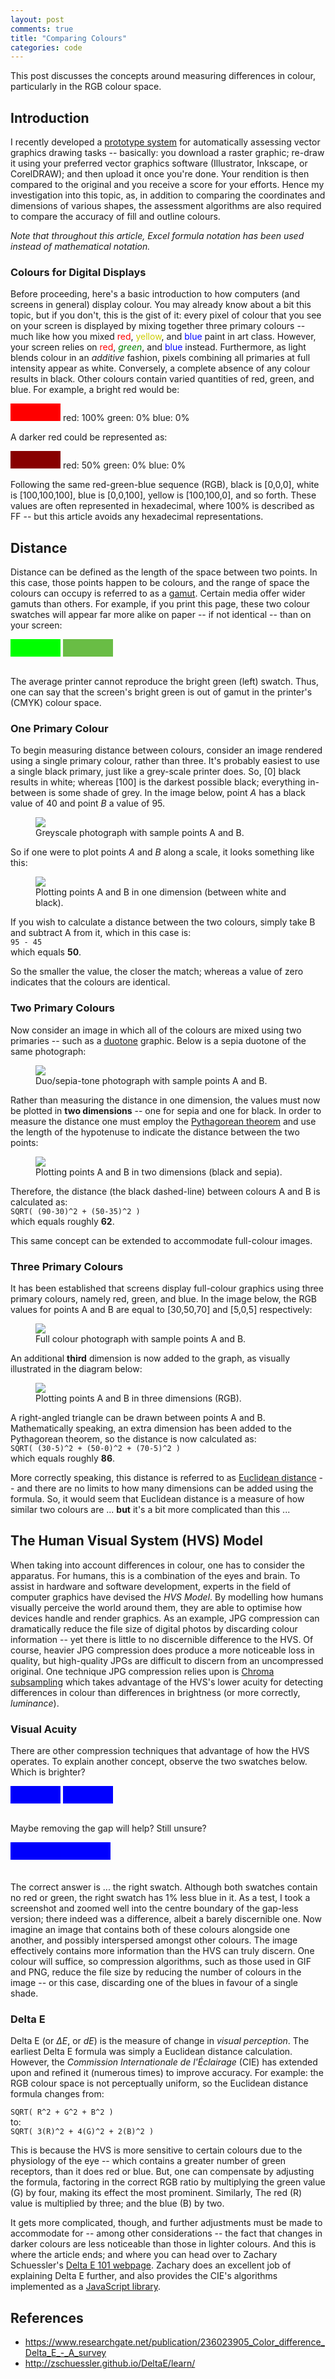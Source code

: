 ```yaml
---
layout: post
comments: true
title: "Comparing Colours"
categories: code
---
```


This post discusses the concepts around measuring differences in colour, particularly in the RGB colour space.

## Introduction

I recently developed a [prototype system](http://corvet.tabreturn.com) for automatically assessing vector graphics drawing tasks -- basically: you download a raster graphic; re-draw it using your preferred vector graphics software (Illustrator, Inkscape, or CorelDRAW); and then upload it once you're done. Your rendition is then compared to the original and you receive a score for your efforts. Hence my investigation into this topic, as, in addition to comparing the coordinates and dimensions of various shapes, the assessment algorithms are also required to compare the accuracy of fill and outline colours.

*Note that throughout this article, Excel formula notation has been used instead of mathematical notation.*

### Colours for Digital Displays

Before proceeding, here's a basic introduction to how computers (and screens in general) display colour. You may already know about a bit this topic, but if you don't, this is the gist of it: every pixel of colour that you see on your screen is displayed by mixing together three primary colours -- much like how you mixed <span style="color:red">red</span>, <span style="color:#CC0">yellow</span>, and <span style="color:blue">blue</span> paint in art class. However, your screen relies on <span style="color:red">red</span>, <span style="color:green">*green*</span>, and <span style="color:blue">blue</span> instead. Furthermore, as light blends colour in an *additive* fashion, pixels combining all primaries at full intensity appear as white. Conversely, a complete absence of any colour results in black. Other colours contain varied quantities of red, green, and blue. For example, a bright red would be:  

<div style="background-color:red; display:inline-block; width:80px; height:2em"></div>  
red: 100%  
green: 0%  
blue: 0%

A darker red could be represented as:  

<div style="background-color:#800; display:inline-block; width:80px; height:2em"></div>  
red: 50%  
green: 0%  
blue: 0%

Following the same red-green-blue sequence (RGB), black is [0,0,0], white is [100,100,100], blue is [0,0,100], yellow is [100,100,0], and so forth. These values are often represented in hexadecimal, where 100% is described as FF -- but this article avoids any hexadecimal representations.

## Distance

Distance can be defined as the length of the space between two points. In this case, those points happen to be colours, and the range of space the colours can occupy is referred to as a [gamut](https://en.wikipedia.org/wiki/Gamut). Certain media offer wider gamuts than others. For example, if you print this page, these two colour swatches will appear far more alike on paper -- if not identical -- than on your screen:

<div style="background-color:#0F0; display:inline-block; width:80px; height:2em"></div>
<div style="background-color:#69bd45; display:inline-block; width:80px; height:2em"></div>
<div style="clear:both; height:1em"></div>

The average printer cannot reproduce the bright green (left) swatch. Thus, one can say that the screen's bright green is out of gamut in the printer's (CMYK) colour space.

### One Primary Colour

To begin measuring distance between colours, consider an image rendered using a single primary colour, rather than three. It's probably easiest to use a single black primary, just like a grey-scale printer does. So, [0] black results in white; whereas [100] is the darkest possible black; everything in-between is some shade of grey. In the image below, point *A* has a black value of 40 and point *B* a value of 95.

<figure width='100%'>
  <img src="{{ site.url }}/img/cc/greyscale-sample.png" />
  <figcaption>Greyscale photograph with sample points A and B.</figcaption>
</figure>

So if one were to plot points *A* and *B* along a scale, it looks something like this:

<figure>
  <img src="{{ site.url }}/img/cc/greyscale-graph.svg" />
  <figcaption>Plotting points A and B in one dimension (between white and black).</figcaption>
</figure>

If you wish to calculate a distance between the two colours, simply take B and subtract A from it, which in this case is:  
`95 - 45`  
which equals **50**.

So the smaller the value, the closer the match; whereas a value of zero indicates that the colours are identical.

### Two Primary Colours

Now consider an image in which all of the colours are mixed using two primaries -- such as a [duotone](https://en.wikipedia.org/wiki/Duotone) graphic. Below is a sepia duotone of the same photograph:

<figure>
  <img src="{{ site.url }}/img/cc/sepia-sample.png" />
  <figcaption>Duo/sepia-tone photograph with sample points A and B.</figcaption>
</figure>

Rather than measuring the distance in one dimension, the values must now be plotted in **two dimensions** -- one for sepia and one for black. In order to measure the distance one must employ the [Pythagorean theorem](https://en.wikipedia.org/wiki/Pythagorean_theorem) and use the length of the hypotenuse to indicate the distance between the two points:

<figure>
  <img src="{{ site.url }}/img/cc/sepia-graph.svg" />
  <figcaption>Plotting points A and B in two dimensions (black and sepia).</figcaption>
</figure>

Therefore, the distance (the black dashed-line) between colours A and B is calculated as:  
`SQRT( (90-30)^2 + (50-35)^2 )`  
which equals roughly **62**.

This same concept can be extended to accommodate full-colour images.

### Three Primary Colours

It has been established that screens display full-colour graphics using three primary colours, namely red, green, and blue. In the image below, the RGB values for points A and B are equal to [30,50,70] and [5,0,5] respectively:

<figure>
  <img src="{{ site.url }}/img/cc/colour-sample.png" />
  <figcaption>Full colour photograph with sample points A and B.</figcaption>
</figure>

An additional **third** dimension is now added to the graph, as visually illustrated in the diagram below:

<figure>
  <img src="{{ site.url }}/img/cc/colour-graph.svg" />
  <figcaption>Plotting points A and B in three dimensions (RGB).</figcaption>
</figure>

A right-angled triangle can be drawn between points A and B. Mathematically speaking, an extra dimension has been added to the Pythagorean theorem, so the distance is now calculated as:  
`SQRT( (30-5)^2 + (50-0)^2 + (70-5)^2 )`  
which equals roughly **86**.

More correctly speaking, this distance is referred to as [Euclidean distance](https://en.wikipedia.org/wiki/Euclidean_distance) -- and there are no limits to how many dimensions can be added using the formula. So, it would seem that Euclidean distance is a measure of how similar two colours are ... **but** it's a bit more complicated than this ...

## The Human Visual System (HVS) Model

When taking into account differences in colour, one has to consider the apparatus. For humans, this is a combination of the eyes and brain. To assist in hardware and software development, experts in the field of computer graphics have devised the *HVS Model*. By modelling how humans visually perceive the world around them, they are able to optimise how devices handle and render graphics. As an example, JPG compression can dramatically reduce the file size of digital photos by discarding colour information -- yet there is little to no discernible difference to the HVS. Of course, heavier JPG compression does produce a more noticeable loss in quality, but high-quality JPGs are difficult to discern from an uncompressed original. One technique JPG compression relies upon is [Chroma subsampling](https://en.wikipedia.org/wiki/Chroma_subsampling) which takes advantage of the HVS's lower acuity for detecting differences in colour than differences in brightness (or more correctly, *luminance*).

### Visual Acuity

There are other compression techniques that advantage of how the HVS operates. To explain another concept, observe the two swatches below. Which is brighter?

<div style="background-color:#0000FC; display:inline-block; width:80px; height:2em"></div>
<div style="background-color:#0000FF; display:inline-block; width:80px; height:2em"></div>
<div style="clear:both; height:1em"></div>

Maybe removing the gap will help? Still unsure?

<div style="background-color:#0000FC; float:left; width:80px; height:2em"></div>
<div style="background-color:#0000FF; float:left; width:80px; height:2em"></div>
<div style="clear:both; height:1.5em"></div>

The correct answer is ... the right swatch. Although both swatches contain no red or green, the right swatch has 1% less blue in it. As a test, I took a screenshot and zoomed well into the centre boundary of the gap-less version; there indeed was a difference, albeit a barely discernible one. Now imagine an image that contains both of these colours alongside one another, and possibly interspersed amongst other colours. The image effectively contains more information than the HVS can truly discern. One colour will suffice, so compression algorithms, such as those used in GIF and PNG, reduce the file size by reducing the number of colours in the image -- or this case, discarding one of the blues in favour of a single shade.

### Delta E

Delta E (or *ΔE*, or *dE*) is the measure of change in *visual perception*. The earliest Delta E formula was simply a Euclidean distance calculation. However, the *Commission Internationale de l'Éclairage* (CIE) has extended upon and refined it (numerous times) to improve accuracy. For example: the RGB colour space is not perceptually uniform, so the Euclidean distance formula changes from:

`SQRT( R^2 + G^2 + B^2 )`  
to:  
`SQRT( 3(R)^2 + 4(G)^2 + 2(B)^2 )`

This is because the HVS is more sensitive to certain colours due to the physiology of the eye -- which contains a greater number of green receptors, than it does red or blue. But, one can compensate by adjusting the formula, factoring in the correct RGB ratio by multiplying the green value (G) by four, making its effect the most prominent. Similarly, The red (R) value is multiplied by three; and the blue (B) by two.

It gets more complicated, though, and further adjustments must be made to accommodate for -- among other considerations -- the fact that changes in darker colours are less noticeable than those in lighter colours. And this is where the article ends; and where you can head over to Zachary Schuessler's [Delta E 101 webpage](http://zschuessler.github.io/DeltaE/learn/). Zachary does an excellent job of explaining Delta E further, and also provides the CIE's algorithms implemented as a [JavaScript library](https://zschuessler.github.io/DeltaE/).

## References

* https://www.researchgate.net/publication/236023905_Color_difference_Delta_E_-_A_survey
* http://zschuessler.github.io/DeltaE/learn/
